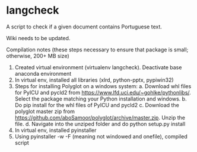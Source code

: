 # langcheck
A script to check if a given document contains Portuguese text.

Wiki needs to be updated.

Compilation notes (these steps necessary to ensure that package is small; otherwise, 200+ MB size)
1. Created virtual environment (virtualenv langcheck). Deactivate base anaconda environment
2. In virtual env, installed all libraries (xlrd, python-pptx, pypiwin32)
3. Steps for installing Polyglot on a windows system:
    a. Download whl files for PyICU and pycld2 from https://www.lfd.uci.edu/~gohlke/pythonlibs/. Select the package matching your Python installation and windows.
    b. Do pip install for the whl files of PyICU and pycld2
    c. Download the polyglot master zip from https://github.com/aboSamoor/polyglot/archive/master.zip. Unzip the file.
    d. Navigate into the unziped folder and do python setup.py install
4. In virtual env, installed pyinstaller
5. Using pyinstaller -w -F (meaning not windowed and onefile), compiled script
